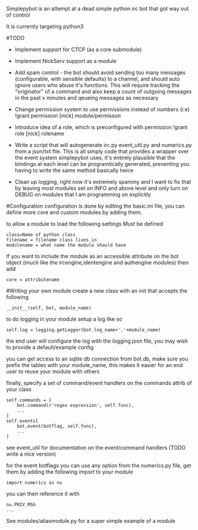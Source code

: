 Simplepybot is an attempt at a dead simple python irc bot that got way out of control

It is currently targeting python3

#TODO
* Implement support for CTCP (as a core submodule)
* Implement NickServ support as a module
* Add spam control - the bot should avoid sending too many messages (configurable, with sensible defaults) to a channel, and should auto ignore users who abuse it's functions. This will require tracking the "originator" of a command and also keep a count of outgoing messages in the past x minutes and qeueing messages as necessary

* Change permission system to use permissions instead of numbers (i.e) !grant permission [nick] module/permisson

* Introduce idea of a role, which is preconfigured with permission !grant role [nick] rolename

* Write a script that will autogenerate irc.py event_util.py and numerics.py from a json/txt file. This is all simply code that provides a wrapper over the event system simplepybot uses, it's entirely plausible that the bindings at each level can be programtically generated, preventing you having to write the same method basically twice

* Clean up logging, right now it's extremely spammy and I want to fix that by leaving most modules set on INFO and above level and only turn on DEBUG on modules that I am programming on explicitly


#Configuration
configuration is done by editing the basic.ini file, you can define more core and custom modules by adding them.

to allow a module to load the following settings *Must* be defined
```
class=Name of python class
filename = filename class lives in
modulename = what name the module should have
```
If you want to include the module as an accessible attribute on the bot object (much like the ircengine,identengine and authengine modules) then add
```
core = attributename
```

#Writing your own module
create a new class with an init that accepts the following
```
__init__(self, bot, module_name)
```
to do logging in your module setup a log like so
```
self.log = logging.getLogger(bot.log_name+'.'+module_name)
```
the end user will configure the log with the logging.json file, you may wish to provide a default/example config

you can get access to an sqlite db connection from bot.db, make sure you prefix the tables with your module_name, this makes it easier for an end user to reuse your module with others

finally, specify a set of command/event handlers on the commands attrib of your class
```
self.commands = [
    bot.command(r'regex expression', self.func),
    ...
]
self.events[
    bot.event(botflag, self.func),
    ...
]
```
see event_util for documentation on the event/command handlers (TODO write a nice version)

for the event botflags you can use any option from the numerics.py file, get them by adding the following import to your module
```
import numerics as nu
```
you can then reference it with
```
nu.PRIV_MSG
...
```

See modules/aliasmodule.py for a super simple example of a module



